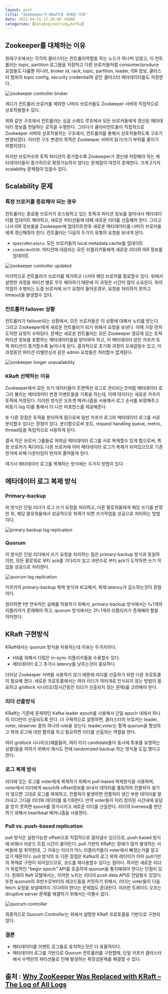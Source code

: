 ```yaml
---
layout: post
title: "Zookeeper가 KRaft로 대체된 이유"
date: 2022-04-25 17:26:00 +0900
categories: [DataEngineering,Kafka]
---
```


## Zookeeper를 대체하는 이유

원래구조에서는 각각의 클러스터는 컨트롤러역할을 하는 노드가 하나씩 있었고, 이 컨트롤러는 topic, partition 로그들을 저장하고 다른 브로커들처럼 consumer/produce 요청들도 다룰뿐 아니라, broker id, rack, topic, partition, leader, ISR 정보, 클러스터 범위의 topic config, security credential와 같은 클러스터 메타데이터들도 저장한다.

![zookeeper controller broker](https://cdn.confluent.io/wp-content/uploads/zookeeper-controller-brokers.jpg)

게다가 컨트롤러 브로커를 제외한 나머지 브로커들도 Zookeeper 서버와 직접적으로 상호작용할수 있다.

위와 같은 구조에서 컨트롤러는 싱글 스레드 루프에서 모든 브로커들에게 갱신된 메타데이터 정보를 전달하는 로직을 수행한다. 그러다가 클라이언트들이 직접적으로 Zookeeper 서버와 상호작용하는 구조에서, 컨트롤러를 통해서 상호작용하도록 구조가 변경되었다. 이러한 구조 변경의 목적은 Zookeeper 서버의 읽기/쓰기 부하를 줄이기 위함이었다.

하지만 브로커수와 토픽 파티션이 증가할수록 Zookeeper가 갱신에 저장해야 하는 메타데이터들이 증가하므로 확장가능하지 않다는 문제점이 여전히 존재한다. 크게 2가지 scalability 문제점이 있을수 있다.



## Scalability 문제

### 특정 브로커를 종료해야 되는 경우

컨트롤러는 종료될 브로커가 호스팅하고 있는 토픽과 파티션 정보를 알아내서 메타데이터를 업데이트 해야하고, 새로운 파티션들에 대해 새로운 리더를 선출해야 한다. 그리고 나서 ISR 정보들을 Zookeeper에 업데이트한후 새로운 메타데이터를 나머지 브로커들에게 갱신해줘야 한다. 컨트롤러는 다음의 두가지 유형의 요청을 보내게 된다.

- `UpdateMetadata`: 모든 브로커들의 local metadata cache를 업데이트
- `LeaderAndISR`: 파티션에 대응되는 모든 리플리카들에게 새로운 리더와 ISR 정보를 업데이트

![zookeeper controller updated](https://cdn.confluent.io/wp-content/uploads/zookeeper-controller-updated.jpg)

마지막으로 컨트롤러가 브로커를 제거하고 나서야 해당 브로커를 종료할수 있다. 위에서 설명한 과정을 파티션 별로 무두 해야하기 때문에 이 과정은 시간이 많이 소요된다. 위의 작업이 수행되는 도중 브로커에 쓰기 요청이 들어온경우, 요청을 처리하지 못하고 timeout을 발생할수 있다.



### 컨트롤러 failover 상황

컨트롤러가 failover되는 상황에서, 모든 브로커들은 이 상황에 대해서 노티를 받는다. 그리고 Zookeeper에게 새로운 컨트롤러가 되기 위해서 요청을 보낸다. 이때 가장 먼저 도착한 요청이 수락된다. 문제는 새로운 컨트롤러는 모든 Zookeeper 경로에 있는 토픽 파티션 정보를 포함하는 메타데이터들을 받아와야 하고, 이 메타데이터 양은 카프카 토픽 파티션이 증가할수록 늘어나게 된다. 결과적으로 초기화 과정이 오래걸릴수 있고, 이 과정동안 파티션 리밸런싱과 같은 admin 요청들은 처리할수 없게된다.

 ![zookeeper longer unavailability](https://cdn.confluent.io/wp-content/uploads/zookeeper-longer-unavailability.jpg)



### KRaft 선택하는 이유

Zookeeper에서 모든 쓰기 데이터들이 트랜젝션 로그로 관리되는것처럼 메타데이터 로그라 불리는 메타데이터 변경 이벤트들을 기록을 하는데, 이때 데이터는 새로운 카프카 토픽에 저장된다. 이러한 방식은 오프셋 메커니즘을 사용해서 로그 순서를 보장해주고 비동기 log IO를 통해서 더 나은 퍼포먼스를 제공해준다.

또 다른 장점은 토픽을 분리하게 됨으로써 일반 카프카 로그와 메타데이터 로그를 서로 분리할수 있다는 장점이 있다. 분리함으로써 포트, request handling queue, metric, thread등을 독립적으로 사용하게 된다.

결국 작은 브로커 그룹들로 하여금 메타데이터 로그를 서로 복제할수 있게 함으로써, 특정 브로커가 죽더라도 다른 브로커에 이미 메타데이터 로그가 복제가 되어있으므로 기존방식에 비해 다운타임이 현저히 줄어들게 된다.

여기서 메타데이터 로그를 복제하는 방식에는 두가지 방법이 있다.



## 메타데이터 로그 복제 방식

### Primary-backup

위 방식은 단일 리더가 로그 쓰기 요청을 처리하고, 다른 팔로워들에게 해당 쓰기를 반영한 후, 해당 팔로워들에서 성공적으로 복제가 되면 쓰기작업을 성공으로 처리하는 방법이다.

![prmary backup log replication](https://cdn.confluent.io/wp-content/uploads/primary-backup-log-replication.jpg)



### Quorum

이 방식은 단일 리더에서 쓰기 요청을 처리하는 점은 primary-backup 방식과 동일하지만, 모든 팔로워로 부터 ack를 기다리지 않고 과반수로 부터 ack가 도착하면 쓰기 작업을 성공으로 처리한다. 

![quorum log replication](https://cdn.confluent.io/wp-content/uploads/quorum-log-replication.jpg)

카프카의 primary-backup 복제 방식과 비교해서, 복제 latency가 감소하는것이 장점이다. 

정리하면 f번 연속적인 실패를 허용하기 위해서, primary-backup 방식에서는 f+1개의 리플리카가 존재해야 하고, quorum 방식에서는 2f+1개의 리플리카가 존재해야 함을 의미한다.



## KRaft 구현방식

KRaft에서는 quorum 방식을 차용하는데 이유는 두가지이다.

- HA를 위해서 더많은 in-sync 리플리카들을 수용할수 있다.
- 메타데이터 로그 추가시 latency를 낮추는것이 중요하다.

더이상 Zookeeper 서버를 사용하지 않기 때문에 리더를 선출하기 위한 다른 프로토콜이 필요해 졌다. 새로운 프로토콜에서는 여러 리더가 여러개로 인식되지 않는 방법이 필요하고 gridlock 시나리오(장시간동안 리더가 선출되지 않는 문제)를 고려해야 한다.

### 리더 선출방식

KRaft는 기존에 존재하던 Kafka leader epoch를 사용해서 단일 epoch 내에서 하나의 리더만이 선출되도록 한다. 더 구체적으로 설명하면, 클러스터의 브로커는 leader, voter, observer 중의 하나의 role을 갖는다. leader,voter는 함께 quorum을 형성하고 복제 로그에 대한 합의를 하고 필요하면 리더를 선출하는 역할을 한다. 

여러 gridlock 시나리오(예를들어, 여러 리더 candidate들이 동시에 투표를 요청하는 상황)들을 피하기 위해서 재시도 전에 randomized backup 하는 방식을 도입 했다고 한다.



### 로그 복제 방식

리더에 있는 로그를 voter에게 복제하기 위해서 pull-based 복제방식을 사용하며, voter에서 리더에게 epoch와 offset정보를 보내서 데이터를 풀링하여 컨플릭이 생기지 않으면 그대로 로그를 복제하고, 컨플릭이 발생하면 컨플릭이 생긴 부분 데이터를 잘라내고 그다음 리더와 데이터를 동기화한다. 만약 voter들이 미리 정의된 시간내에 응답을 받지 못하면 epoch를 증가시키고 새로운 리더를 선출한다. 리더의 liveness를 판단하기 위해서 heartbeat 메커니즘을 사용한다.



### Pull vs. push-based replication

pull 방식은 실현가능한 offset으로 직접적으로 잘라낼수 있으므로, push based 방식에 비해서 라운드 트립 시간이 줄어든다. pull 기반의 KRaft는 장애가 많이 발생하는 서버들에 덜 취약한데, 그 이유는 리더가 어느 리플리카들이 voter에서 빠졌는가를 알고 있기 때문이다. pull 방식의 또 다른 장점은 Kafka의 로그 복제 레이어가 이미 pull기반의 복제로 구현이 되어있으므로, 코드를 재사용할수 있다는 점이다. 하지만 새로운 리더가 독립적인 "begin epoch" API를 호출하여 quorum을 통지해줘야 한다는 단점이 있다. 원래의 Raft 모델에서는, 이러한 노티는 리더의 push data API로 전달될수 있었다. 또한 quorum의 과반수로부터의 레코드들을 커밋하기 위해서, 리더는 voter들이 다음 fetch 요청을 보낼때까지 기다려야 한다는 문제점도 존대한다. 이러한 트레이드 오프는 diruptive server 문제를 해결하기 위해서는 어쩔수 없다.

![quorum controller](https://cdn.confluent.io/wp-content/uploads/quorum-controller.jpg)

최종적으로 Quorum Controller는 위에서 설명한 KRaft 프로토콜을 기반으로 구현되었다.



### 결론

- 메타데이터를 이벤트 로그들로 유지하는것은 더 효율적이다.
- 메타데이터 로그를 기반으로 Quorum 컨트롤러를 구현할때, 단일 카프카 클러스터에서 수백만의 파티션들로 인해 발생하는 확장성문제를 해결할 수 있다.

## 출처 : [Why ZooKeeper Was Replaced with KRaft – The Log of All Logs](https://www.confluent.io/blog/why-replace-zookeeper-with-kafka-raft-the-log-of-all-logs/?utm_source=linkedin&utm_medium=organicsocial&utm_campaign=tm.devx_ch.bp_why-zookeeper-was-replaced-with-kraft-log-of-all-logs_content.apache-kafka)
